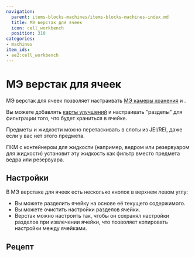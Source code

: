 ```yaml
---
navigation:
  parent: items-blocks-machines/items-blocks-machines-index.md
  title: МЭ верстак для ячеек
  icon: cell_workbench
  position: 310
categories:
- machines
item_ids:
- ae2:cell_workbench
---
```


# МЭ верстак для ячеек

<BlockImage id="cell_workbench" scale="8" />

МЭ верстак для ячеек позволяет настраивать [МЭ камеры хранения](storage_cells.md) и <ItemLink id="view_cell" />.

Вы можете добавлять [карты улучшений](upgrade_cards.md) и настраивать "разделы" для фильтрации того, что будет храниться в ячейке.

Предметы и жидкости можно перетаскивать в слоты из JEI/REI, даже если у вас нет этого предмета.

ПКМ с контейнером для жидкости (например, ведром или резервуаром для жидкости) установит эту жидкость как фильтр вместо предмета ведра или резервуара.

## Настройки

В МЭ верстаке для ячеек есть несколько кнопок в верхнем левом углу:

* Вы можете разделить ячейку на основе её текущего содержимого.
* Вы можете очистить настройки разделов ячейки.
* Верстак можно настроить так, чтобы он сохранял настройки разделов при извлечении ячейки, что позволяет копировать настройки между ячейками.

## Рецепт

<RecipeFor id="cell_workbench" />